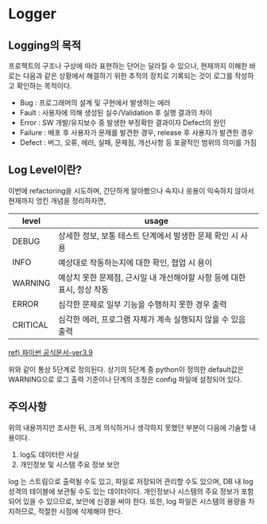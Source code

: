 # Logger

## Logging의 목적
프로젝트의 구조나 구상에 따라 표현하는 단어는 달라질 수 있으나, 현재까지 이해한 바로는 다음과 같은 상황에서 해결하기 위한 추적의 장치로 기록되는 것이 로그를 작성하고 확인하는 목적이다.

* Bug : 프로그래머의 설계 및 구현에서 발생하는 에러
* Fault : 사용자에 의해 생성된 실수/Validation 후 실행 결과의 차이
* Error : SW 개발/유지보수 중 발생한 부정확한 결과이자 Defect의 원인
* Failure : 배포 후 사용자가 문제를 발견한 경우, release 후 사용자가 발견한 경우
* Defect : 버그, 오류, 에러, 실패, 문제점, 개선사항 등 포괄적인 범위의 의미를 가짐

## Log Level이란?
이번에 refactoring을 시도하며, 간단하게 알아봤으나 숙지나 응용이 익숙하지 않아서 현재까지 엉킨 개념을 정리하자면,

| level | usage |
|-------|-------|
| DEBUG | 상세한 정보, 보통 테스트 단계에서 발생한 문제 확인 시 사용 |
| INFO | 예상대로 작동하는지에 대한 확인, 협업 시 용이 |
| WARNING | 예상치 못한 문제점, 근시일 내 개선해야할 사항 등에 대한 표시, 정상 작동 |
| ERROR | 심각한 문제로 일부 기능을 수행하지 못한 경우 출력 |
| CRITICAL | 심각한 에러, 프로그램 자체가 계속 실행되지 않을 수 있음 출력 |

[ref) 파이썬 공식문서-ver3.9](https://docs.python.org/ko/3.9/howto/logging.html)

위와 같이 통상 5단계로 정의된다. 상기의 5단계 중 python이 정의한 default값은 WARNING으로 로그 출력 기준이나 단계의 조정은 config 파일에 설정되어 있다.


## 주의사항
위의 내용까지만 조사한 뒤, 크게 의식하거나 생각하지 못했던 부분이 다음에 기술할 내용이다.

1. log도 데이터란 사실
2. 개인정보 및 시스템 주요 정보 보안

log 는 스트림으로 출력될 수도 있고, 파일로 저장되어 관리할 수도 있으며, DB 내 log 성격의 테이블에 보관될 수도 있는 데이터이다. 개인정보나 시스템의 주요 정보가 포함되어 있을 수 있으므로, 보안에 신경을 써야 한다. 또한, log 파일은 시스템의 용량을 차지하므로, 적절한 시점에 삭제해야 한다.
